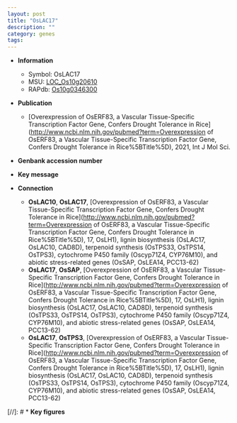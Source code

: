 ```yaml
---
layout: post
title: "OsLAC17"
description: ""
category: genes
tags: 
---
```


* **Information**  
    + Symbol: OsLAC17  
    + MSU: [LOC_Os10g20610](http://rice.uga.edu/cgi-bin/ORF_infopage.cgi?orf=LOC_Os10g20610)  
    + RAPdb: [Os10g0346300](http://rapdb.dna.affrc.go.jp/viewer/gbrowse_details/irgsp1?name=Os10g0346300)  

* **Publication**  
    + [Overexpression of OsERF83, a Vascular Tissue-Specific Transcription Factor Gene, Confers Drought Tolerance in Rice](http://www.ncbi.nlm.nih.gov/pubmed?term=Overexpression of OsERF83, a Vascular Tissue-Specific Transcription Factor Gene, Confers Drought Tolerance in Rice%5BTitle%5D), 2021, Int J Mol Sci.

* **Genbank accession number**  

* **Key message**  

* **Connection**  
    + __OsLAC10__, __OsLAC17__, [Overexpression of OsERF83, a Vascular Tissue-Specific Transcription Factor Gene, Confers Drought Tolerance in Rice](http://www.ncbi.nlm.nih.gov/pubmed?term=Overexpression of OsERF83, a Vascular Tissue-Specific Transcription Factor Gene, Confers Drought Tolerance in Rice%5BTitle%5D), 17, OsLH1), lignin biosynthesis (OsLAC17, OsLAC10, CAD8D), terpenoid synthesis (OsTPS33, OsTPS14, OsTPS3), cytochrome P450 family (Oscyp71Z4, CYP76M10), and abiotic stress-related genes (OsSAP, OsLEA14, PCC13-62)
    + __OsLAC17__, __OsSAP__, [Overexpression of OsERF83, a Vascular Tissue-Specific Transcription Factor Gene, Confers Drought Tolerance in Rice](http://www.ncbi.nlm.nih.gov/pubmed?term=Overexpression of OsERF83, a Vascular Tissue-Specific Transcription Factor Gene, Confers Drought Tolerance in Rice%5BTitle%5D), 17, OsLH1), lignin biosynthesis (OsLAC17, OsLAC10, CAD8D), terpenoid synthesis (OsTPS33, OsTPS14, OsTPS3), cytochrome P450 family (Oscyp71Z4, CYP76M10), and abiotic stress-related genes (OsSAP, OsLEA14, PCC13-62)
    + __OsLAC17__, __OsTPS3__, [Overexpression of OsERF83, a Vascular Tissue-Specific Transcription Factor Gene, Confers Drought Tolerance in Rice](http://www.ncbi.nlm.nih.gov/pubmed?term=Overexpression of OsERF83, a Vascular Tissue-Specific Transcription Factor Gene, Confers Drought Tolerance in Rice%5BTitle%5D), 17, OsLH1), lignin biosynthesis (OsLAC17, OsLAC10, CAD8D), terpenoid synthesis (OsTPS33, OsTPS14, OsTPS3), cytochrome P450 family (Oscyp71Z4, CYP76M10), and abiotic stress-related genes (OsSAP, OsLEA14, PCC13-62)

[//]: # * **Key figures**  


